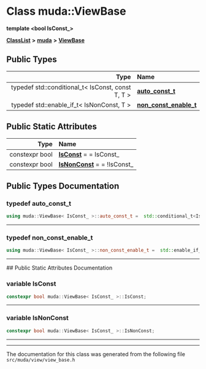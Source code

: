 

# Class muda::ViewBase

**template &lt;bool IsConst\_&gt;**



[**ClassList**](annotated.md) **>** [**muda**](namespacemuda.md) **>** [**ViewBase**](classmuda_1_1_view_base.md)






















## Public Types

| Type | Name |
| ---: | :--- |
| typedef std::conditional\_t&lt; IsConst, const T, T &gt; | [**auto\_const\_t**](#typedef-auto_const_t)  <br> |
| typedef std::enable\_if\_t&lt; IsNonConst, T &gt; | [**non\_const\_enable\_t**](#typedef-non_const_enable_t)  <br> |






## Public Static Attributes

| Type | Name |
| ---: | :--- |
|  constexpr bool | [**IsConst**](#variable-isconst)   = = IsConst\_<br> |
|  constexpr bool | [**IsNonConst**](#variable-isnonconst)   = = !IsConst\_<br> |










































## Public Types Documentation




### typedef auto\_const\_t 

```C++
using muda::ViewBase< IsConst_ >::auto_const_t =  std::conditional_t<IsConst, const T, T>;
```




<hr>



### typedef non\_const\_enable\_t 

```C++
using muda::ViewBase< IsConst_ >::non_const_enable_t =  std::enable_if_t<IsNonConst, T>;
```




<hr>
## Public Static Attributes Documentation




### variable IsConst 

```C++
constexpr bool muda::ViewBase< IsConst_ >::IsConst;
```




<hr>



### variable IsNonConst 

```C++
constexpr bool muda::ViewBase< IsConst_ >::IsNonConst;
```




<hr>

------------------------------
The documentation for this class was generated from the following file `src/muda/view/view_base.h`

